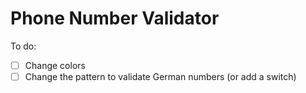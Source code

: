 # Phone Number Validator

To do:

* [ ] Change colors
* [ ] Change the pattern to validate German numbers (or add a switch)
